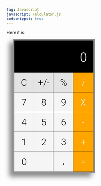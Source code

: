 ```yaml
---
tag: Javascript
javascript: calculator.js
codesnippet: true
---
```


Here it is:

<link href='http://fonts.googleapis.com/css?family=Roboto:400,100,300' rel='stylesheet' type='text/css'>

<style type="text/css">
	/* prevent text highlighting on double click*/
	#calc-wrapper {
		-webkit-touch-callout: none;
		-webkit-user-select: none;
		-khtml-user-select: none;
		-moz-user-select: none;
		-ms-user-select: none;
		user-select: none;
	}

	#calc-wrapper {
		border: 5px solid rgb(147, 147, 147);
		box-shadow: -11px 11px 15px #888;
		width: 261px;
		height: 431px;
		margin-left: 20px;
		cursor: pointer;
	}

	#screen-wrapper {
		width: 100%;
		background-color: black;	
		margin-right: 10px;
	}

	#calc-screen {
		margin-right: 20px;
		height: 105px;
		text-align: right;
		line-height: 110px;
		font-size: 45px;
		font-family: 'Roboto', sans-serif;
		font-weight: 300;
		color: #FFF;
	}


	/* for the numpad */
	.num {
		margin: -1px;
		border: 1px solid rgba(0, 0, 0, 0.39);
		float: left;
		width: 65px;
		height: 65px;
		text-align: center;
		line-height: 65px;
		font-size: 30px;
		font-family: 'Roboto', sans-serif;
		font-weight: 300;
		color: #000;
		background-color: #F5F5F5;
	}

	.num:active {
		background-color: #D8D1D1;
	}

	.zero {
		width: 130px;
		text-align: left;
		text-indent: 25px;
	}

	.op {
		background-color: orange;
		color: #FFF;
	}

	.op:active {
		background-color: #FFCE33;
	}	

	/* Top 3 operators C, +/- and % */
	.topOp {
		background-color: #E4E4E4;
	}

	#decimal {
		font-size: 50px;
		line-height: 50px;
}
</style>

<div id="calc-wrapper">
	<div id="screen-wrapper"><div id="calc-screen">0</div></div>
	<div id ="clearAll" class="num extra topOp">C</div><div id="plusMinus" class="num extra topOp number" value="-">+/-</div><div id="mod" class="num extra topOp">%</div><div id="divide" class="num op">/</div>
	<div id="seven" class="num number" value="7">7</div><div id="eight" class="num number" value="8">8</div><div id="nine" class="num number" value="9">9</div><div id="multiply" class="num op">X</div>
	<div id="four" class="num number" value="4">4</div><div id="five" class="num number" value="5">5</div><div id="six" class="num number" value="6">6</div><div id="minus" class="num op">-</div>
	<div id="one" class="num number" value="1">1</div><div id="two" class="num number" value="2">2</div><div id="three" class="num number" value="3">3</div><div id="plus" class="num op">+</div>
	<div id="zero" class="num zero number" value="0">0</div><div id="decimal" class="num number" value=".">.</div><div id="equals" class="num op">=</div>
</div>